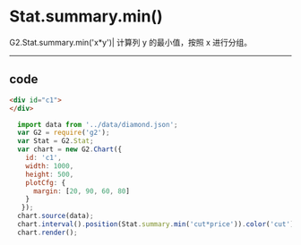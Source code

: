 # Stat.summary.min()

G2.Stat.summary.min('x*y')| 计算列 y 的最小值，按照 x 进行分组。

----

## code

```html
<div id="c1">
</div>
```

```js
  import data from '../data/diamond.json';
  var G2 = require('g2');
  var Stat = G2.Stat;
  var chart = new G2.Chart({
    id: 'c1',
    width: 1000,
    height: 500,
    plotCfg: {
      margin: [20, 90, 60, 80]
    }
   });
  chart.source(data);
  chart.interval().position(Stat.summary.min('cut*price')).color('cut');
  chart.render();
```
